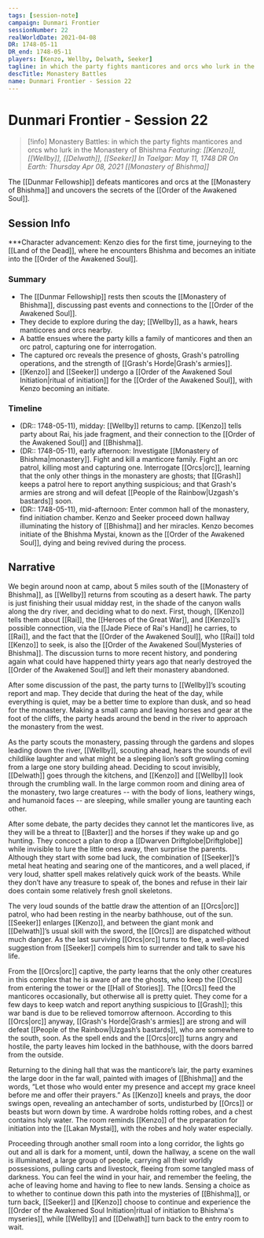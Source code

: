 ```yaml
---
tags: [session-note]
campaign: Dunmari Frontier
sessionNumber: 22
realWorldDate: 2021-04-08
DR: 1748-05-11
DR_end: 1748-05-11
players: [Kenzo, Wellby, Delwath, Seeker]
tagline: in which the party fights manticores and orcs who lurk in the Monastery of Bhishma
descTitle: Monastery Battles
name: Dunmari Frontier - Session 22
---
```

# Dunmari Frontier - Session 22

>[!info] Monastery Battles: in which the party fights manticores and orcs who lurk in the Monastery of Bhishma
> *Featuring: [[Kenzo]], [[Wellby]], [[Delwath]], [[Seeker]]*
> *In Taelgar: May 11, 1748 DR*
> *On Earth: Thursday Apr 08, 2021*
> *[[Monastery of Bhishma]]*

The [[Dunmar Fellowship]] defeats manticores and orcs at the [[Monastery of Bhishma]] and uncovers the secrets of the [[Order of the Awakened Soul]].
## Session Info

***Character advancement: Kenzo dies for the first time, journeying to the [[Land of the Dead]], where he encounters Bhishma and becomes an initiate into the [[Order of the Awakened Soul]]. 
### Summary
- The [[Dunmar Fellowship]] rests then scouts the [[Monastery of Bhishma]], discussing past events and connections to the [[Order of the Awakened Soul]].
- They decide to explore during the day; [[Wellby]], as a hawk, hears manticores and orcs nearby.
- A battle ensues where the party kills a family of manticores and then an orc patrol, capturing one for interrogation.
- The captured orc reveals the presence of ghosts, Grash's patrolling operations, and the strength of [[Grash's Horde|Grash's armies]].
- [[Kenzo]] and [[Seeker]] undergo a [[Order of the Awakened Soul Initiation|ritual of initiation]] for the [[Order of the Awakened Soul]], with Kenzo becoming an initiate.

### Timeline
- (DR:: 1748-05-11), midday: [[Wellby]] returns to camp. [[Kenzo]] tells party about Rai, his jade fragment, and their connection to the [[Order of the Awakened Soul]] and [[Bhishma]].
- (DR:: 1748-05-11), early afternoon: Investigate [[Monastery of Bhishma|monastery]]. Fight and kill a manticore family. Fight an orc patrol, killing most and capturing one. Interrogate [[Orcs|orc]], learning that the only other things in the monastery are ghosts; that [[Grash]] keeps a patrol here to report anything suspicious; and that Grash's armies are strong and will defeat [[People of the Rainbow|Uzgash's bastards]] soon. 
- (DR:: 1748-05-11), mid-afternoon: Enter common hall of the monastery, find initiation chamber. Kenzo and Seeker proceed down hallway illuminating the history of [[Bhishma]] and her miracles. Kenzo becomes initiate of the Bhishma Mystai, known as the [[Order of the Awakened Soul]], dying and being revived during the process. 


## Narrative
We begin around noon at camp, about 5 miles south of the [[Monastery of Bhishma]], as [[Wellby]] returns from scouting as a desert hawk. The party is just finishing their usual midday rest, in the shade of the canyon walls along the dry river, and deciding what to do next. First, though, [[Kenzo]] tells them about [[Rai]], the [[Heroes of the Great War]], and [[Kenzo]]’s possible connection, via the [[Jade Piece of Rai's Hand]] he carries, to [[Rai]], and the fact that the [[Order of the Awakened Soul]], who [[Rai]] told [[Kenzo]] to seek, is also the [[Order of the Awakened Soul|Mysteries of Bhishma]]. The discussion turns to more recent history, and pondering again what could have happened thirty years ago that nearly destroyed the [[Order of the Awakened Soul]] and left their monastery abandoned. 

After some discussion of the past, the party turns to [[Wellby]]’s scouting report and map. They decide that during the heat of the day, while everything is quiet, may be a better time to explore than dusk, and so head for the monastery. Making a small camp and leaving horses and gear at the foot of the cliffs, the party heads around the bend in the river to approach the monastery from the west. 

As the party scouts the monastery, passing through the gardens and slopes leading down the river, [[Wellby]], scouting ahead, hears the sounds of evil childlike laughter and what might be a sleeping lion’s soft growling coming from a large one story building ahead. Deciding to scout invisibly, [[Delwath]] goes through the kitchens, and [[Kenzo]] and [[Wellby]] look through the crumbling wall. In the large common room and dining area of the monastery, two large creatures -- with the body of lions, leathery wings, and humanoid faces -- are sleeping, while smaller young are taunting each other. 

After some debate, the party decides they cannot let the manticores live, as they will be a threat to [[Baxter]] and the horses if they wake up and go hunting. They concoct a plan to drop a [[Dwarven Driftglobe|Driftglobe]] while invisible to lure the little ones away, then surprise the parents. Although they start with some bad luck, the combination of [[Seeker]]’s metal heat heating and searing one of the manticores, and a well placed, if very loud, shatter spell makes relatively quick work of the beasts. While they don’t have any treasure to speak of, the bones and refuse in their lair does contain some relatively fresh gnoll skeletons. 

The very loud sounds of the battle draw the attention of an [[Orcs|orc]] patrol, who had been resting in the nearby bathhouse, out of the sun. [[Seeker]] enlarges [[Kenzo]], and between the giant monk and [[Delwath]]’s usual skill with the sword, the [[Orcs]] are dispatched without much danger. As the last surviving [[Orcs|orc]] turns to flee, a well-placed suggestion from [[Seeker]] compels him to surrender and talk to save his life. 

From the [[Orcs|orc]] captive, the party learns that the only other creatures in this complex that he is aware of are the ghosts, who keep the [[Orcs]] from entering the tower or the [[Hall of Stories]]. The [[Orcs]] feed the manticores occasionally, but otherwise all is pretty quiet. They come for a few days to keep watch and report anything suspicious to [[Grash]]; this war band is due to be relieved tomorrow afternoon. According to this [[Orcs|orc]] anyway, [[Grash's Horde|Grash's armies]] are strong and will defeat [[People of the Rainbow|Uzgash’s bastards]], who are somewhere to the south, soon. As the spell ends and the [[Orcs|orc]] turns angry and hostile, the party leaves him locked in the bathhouse, with the doors barred from the outside.

Returning to the dining hall that was the manticore’s lair, the party examines the large door in the far wall, painted with images of [[Bhishma]] and the words, “Let those who would enter my presence and accept my grace kneel before me and offer their prayers.” As [[Kenzo]] kneels and prays, the door swings open, revealing an antechamber of sorts, undisturbed by [[Orcs]] or beasts but worn down by time. A wardrobe holds rotting robes, and a chest contains holy water. The room reminds [[Kenzo]] of the preparation for initiation into the [[Lakan Mystai]], with the robes and holy water especially. 

Proceeding through another small room into a long corridor, the lights go out and all is dark for a moment, until, down the hallway, a scene on the wall is illuminated, a large group of people, carrying all their worldly possessions, pulling carts and livestock, fleeing from some tangled mass of darkness. You can feel the wind in your hair, and remember the feeling, the ache of leaving home and having to flee to new lands. Sensing a choice as to whether to continue down this path into the mysteries of [[Bhishma]], or turn back, [[Seeker]] and [[Kenzo]] choose to continue and experience the [[Order of the Awakened Soul Initiation|ritual of initiation to Bhishma's myseries]], while [[Wellby]] and [[Delwath]] turn back to the entry room to wait.
